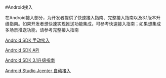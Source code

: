 #Android接入

在Android接入部分，为开发者提供了快速接入指南、完整接入指南以及3.1版本升级指南。如果开发者想快速实现推送功能集成，可参考快速接入指南；如果想集成多场景推送功能，请参考完整接入指南

[Android SDK 手动接入](/android_access/manual.md)

[Android SDK API](/android_access/api.md)

[Android SDK 3.1升级指南](/android_access/upgrade_guide.md)

[Android Studio Jcenter 自动接入](/android_access/jcenter.md)
